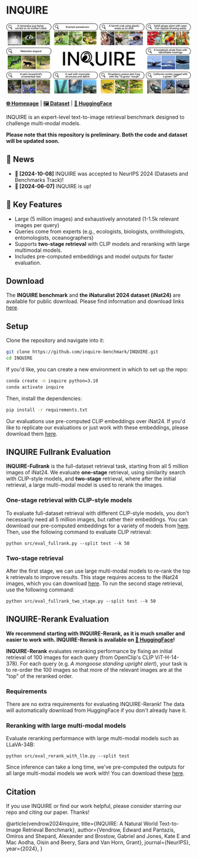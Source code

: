 # INQUIRE

![INQUIRE teaser figure](assets/teaser.jpg)

[**🌐 Homepage**](https://inquire-benchmark.github.io/) | [**🖼️ Dataset**](https://github.com/inquire-benchmark/INQUIRE/tree/main/data/) | [**🤗 HuggingFace**](https://huggingface.co/datasets/evendrow/INQUIRE-Rerank)

INQUIRE is an expert-level text-to-image retrieval benchmark designed to challenge multi-modal models. 


**Please note that this repository is preliminary. Both the code and dataset will be updated soon.**


## 🔔 News
- **🚀 [2024-10-08]** INQUIRE was accepted to NeurIPS 2024 (Datasets and Benchmarks Track)!
- **🚀 [2024-06-07]** INQUIRE is up!


## 🌟 Key Features
- Large (5 million images) and exhaustively annotated (1-1.5k relevant images per query)
- Queries come from experts (e.g., ecologists, biologists, ornithologists, entomologists, oceanographers)
- Supports **two-stage retrieval** with CLIP models and reranking with large multimodal models.
- Includes pre-computed embeddings and model outputs for faster evaluation.



## Download

The **INQUIRE benchmark** and **the iNaturalist 2024 dataset (iNat24)** are available for public download. Please find information and download links [here](data/README.md).

## Setup

Clone the repository and navigate into it:
```bash
git clone https://github.com/inquire-benchmark/INQUIRE.git
cd INQUIRE
```

If you'd like, you can create a new environment in which to set up the repo:
```bash
conda create -n inquire python=3.10
conda activate inquire
```

Then, install the dependencies:
```bash
pip install -r requirements.txt
```

Our evaluations use pre-computed CLIP embeddings over iNat24. If you'd like to replicate our evaluations or just work with these embeddings, please download them [here](data/README.md). 

## INQUIRE Fullrank Evaluation

**INQUIRE-Fullrank** is the full-dataset retrieval task, starting from all 5 million images of iNat24. We evaluate **one-stage** retrieval, using similarity search with CLIP-style models, and **two-stage** retrieval, where after the initial retrieval, a large multi-modal model is used to rerank the images.

### One-stage retrieval with CLIP-style models

To evaluate full-dataset retrieval with different CLIP-style models, you don't necessarily need all 5 million images, but rather their embeddings. You can download our pre-computed embeddings for a variety of models from [here](data/README.md). Then, use the following command to evaluate CLIP retrieval:

```
python src/eval_fullrank.py --split test --k 50
```

### Two-stage retrieval

After the first stage, we can use large multi-modal models to re-rank the top k retrievals to improve results. This stage requires access to the iNat24 images, which you can download [here](data/README.md). To run the second stage retrieval, use the following command:

```
python src/eval_fullrank_two_stage.py --split test --k 50
```


## INQUIRE-Rerank Evaluation

**We recommend starting with INQUIRE-Rerank, as it is much smaller and easier to work with. INQUIRE-Rerank is available on [🤗 HuggingFace](https://huggingface.co/datasets/evendrow/INQUIRE-Rerank)!**

**INQUIRE-Rerank** evaluates reranking performance by fixing an initial retrieval of 100 images for each query (from OpenClip's CLIP ViT-H-14-378). For each query (e.g. _A mongoose standing upright alert_), your task is to re-order the 100 images so that more of the relevant images are at the "top" of the reranked order. 

### Requirements

There are no extra requirements for evaluating INQUIRE-Rerank! The data will automatically download from HuggingFace if you don't already have it. 

### Reranking with large multi-modal models

Evaluate reranking performance with large multi-modal models such as LLaVA-34B:

```
python src/eval_rerank_with_llm.py --split test
```

Since inference can take a long time, we've pre-computed the outputs for all large multi-modal models we work with! You can download these [here](cache/README.md).

## Citation
If you use INQUIRE or find our work helpful, please consider starring our repo and citing our paper. Thanks!

@article{vendrow2024inquire,
  title={INQUIRE: A Natural World Text-to-Image Retrieval Benchmark}, 
  author={Vendrow, Edward and Pantazis, Omiros and Shepard, Alexander and Brostow, Gabriel and Jones, Kate E and Mac Aodha, Oisin and Beery, Sara and Van Horn, Grant},
  journal={NeurIPS},
  year={2024},
}
